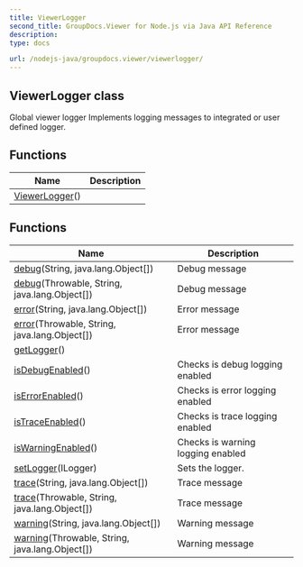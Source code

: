 ```yaml
---
title: ViewerLogger
second_title: GroupDocs.Viewer for Node.js via Java API Reference
description: 
type: docs

url: /nodejs-java/groupdocs.viewer/viewerlogger/
---
```


## ViewerLogger class

 Global viewer logger
 Implements logging messages to integrated or user defined logger.
 

## Functions

| Name | Description |
| --- | --- |
| [ViewerLogger](viewerlogger)() |  |

## Functions

| Name | Description |
| --- | --- |
| [debug](debug)(String, java.lang.Object[]) | Debug message |
| [debug](debug)(Throwable, String, java.lang.Object[]) | Debug message |
| [error](error)(String, java.lang.Object[]) | Error message |
| [error](error)(Throwable, String, java.lang.Object[]) | Error message |
| [getLogger](getlogger)() |  |
| [isDebugEnabled](isdebugenabled)() | Checks is debug logging enabled |
| [isErrorEnabled](iserrorenabled)() | Checks is error logging enabled |
| [isTraceEnabled](istraceenabled)() | Checks is trace logging enabled |
| [isWarningEnabled](iswarningenabled)() | Checks is warning logging enabled |
| [setLogger](setlogger)(ILogger) | Sets the logger. |
| [trace](trace)(String, java.lang.Object[]) | Trace message |
| [trace](trace)(Throwable, String, java.lang.Object[]) | Trace message |
| [warning](warning)(String, java.lang.Object[]) | Warning message |
| [warning](warning)(Throwable, String, java.lang.Object[]) | Warning message |
